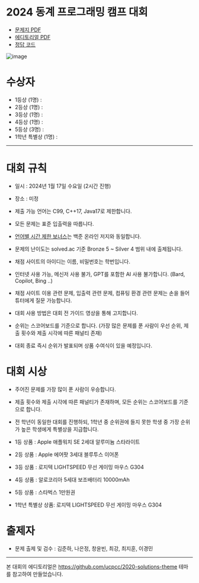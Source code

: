 # 2024 동계 프로그래밍 캠프 대회

- [문제지 PDF](docs/programming_camp_2024_problemset.pdf)
- [에디토리얼 PDF](docs/programming_camp_2024_editorial.pdf)
- [정답 코드](https://github.com/HSU-CSE/hsupc-2023-programming-camp/tree/main/solutions)

![image](/assets/image.png)

# 수상자

- 1등상 (1명) : 
- 2등상 (1명) : 
- 3등상 (1명) : 
- 4등상 (1명) : 
- 5등상 (3명) :
- 1학년 특별상 (1명) :

---

# 대회 규칙

- 일시 : 2024년 1월 17일 수요일 (2시간 진행)
- 장소 : 미정

- 제출 가능 언어는 C99, C++17, Java17로 제한합니다.
- 모든 문제는 표준 입출력을 따릅니다.
- [언어별 시간 제한 보너스](https://help.acmicpc.net/language)는 백준 온라인 저지와 동일합니다.
- 문제의 난이도는 solved.ac 기준 Bronze 5 ~ Silver 4 범위 내에 출제됩니다.
- 채점 사이트의 아이디는 이름, 비밀번호는 학번입니다.
- 인터넷 사용 가능, 메신저 사용 불가, GPT를 포함한 AI 사용 불가합니다. (Bard, Copilot, Bing ..)
- 채점 사이트 이용 관련 문제, 입출력 관련 문제, 컴퓨팅 환경 관련 문제는 손을 들어 튜터에게 질문 가능합니다.
- 대회 사용 방법은 대회 전 가이드 영상을 통해 고지합니다.
- 순위는 스코어보드를 기준으로 합니다. (가장 많은 문제를 푼 사람이 우선 순위, 제출 횟수와 제출 시각에 따른 패널티 존재)
- 대회 종료 즉시 순위가 발표되며 상품 수여식이 있을 예정입니다.

# 대회 시상

- 주어진 문제를 가장 많이 푼 사람이 우승합니다.
- 제출 횟수와 제출 시각에 따른 패널티가 존재하며, 모든 순위는 스코어보드를 기준으로 합니다.
- 전 학년이 동일한 대회를 진행하되, 1학년 중 순위권에 들지 못한 학생 중 가장 순위가 높은 학생에게 특별상을 지급합니다.

- 1등 상품 : Apple 애플워치 SE 2세대 알루미늄 스타라이트
- 2등 상품 : Apple 에어팟 3세대 블루투스 이어폰
- 3등 상품 : 로지텍 LIGHTSPEED 무선 게이밍 마우스 G304
- 4등 상품 : 알로코리아 5세대 보조배터리 10000mAh
- 5등 상품 : 스타벅스 1만원권
- 1학년 특별상 상품: 로지텍 LIGHTSPEED 무선 게이밍 마우스 G304

# 출제자

- 문제 출제 및 검수 : 김준하, 나은정, 창윤빈, 최강, 최지훈, 이경민

---

본 대회의 에디토리얼은 https://github.com/ucpcc/2020-solutions-theme 테마를 참고하여 만들었습니다.
